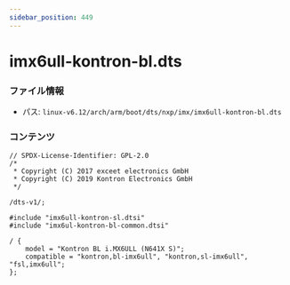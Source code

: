 ```yaml
---
sidebar_position: 449
---
```

# imx6ull-kontron-bl.dts

### ファイル情報

- パス: `linux-v6.12/arch/arm/boot/dts/nxp/imx/imx6ull-kontron-bl.dts`

### コンテンツ

```dts
// SPDX-License-Identifier: GPL-2.0
/*
 * Copyright (C) 2017 exceet electronics GmbH
 * Copyright (C) 2019 Kontron Electronics GmbH
 */

/dts-v1/;

#include "imx6ull-kontron-sl.dtsi"
#include "imx6ul-kontron-bl-common.dtsi"

/ {
	model = "Kontron BL i.MX6ULL (N641X S)";
	compatible = "kontron,bl-imx6ull", "kontron,sl-imx6ull", "fsl,imx6ull";
};

```
